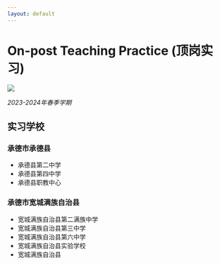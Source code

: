 ```yaml
---
layout: default
---
```


# On-post Teaching Practice (顶岗实习)

![](../image/astrodata.jpg)

*2023-2024年春季学期*

## 实习学校

### 承德市承德县

* 承德县第二中学
* 承德县第四中学
* 承德县职教中心

### 承德市宽城满族自治县

* 宽城满族自治县第二满族中学
* 宽城满族自治县第三中学
* 宽城满族自治县第六中学
* 宽城满族自治县实验学校
* 宽城满族自治县